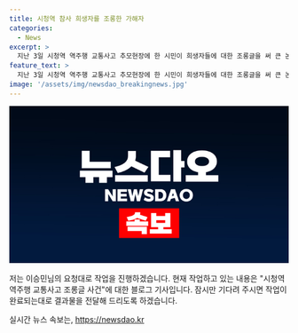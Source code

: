```yaml
---
title: 시청역 참사 희생자를 조롱한 가해자
categories:
  - News
excerpt: >
  지난 3일 시청역 역주행 교통사고 추모현장에 한 시민이 희생자들에 대한 조롱글을 써 큰 논란이 되고 있다. 온라인 커뮤니티에는 희생자들을 토마토 주스에 비유하며 조롱하는 글과 함께 사진이 게재되었다. 이에 누리꾼들은 분노하고, 피해자 유족들이 고소할 것을 촉구하고 있다. 또한, 다른 사진에서도 희생자들을 조롱하는 내용이 포착되었는데, 이 또한 네티즌들의 비난을 받고 있다. 9명의 사망자와 6명의 부상자가 발생한 이 사건은 가해 차량 운전자 A씨가 업무상과실치사상 위반 혐의로 입건되었으며, 급발진을 주장하고 있다.
feature_text: >
  지난 3일 시청역 역주행 교통사고 추모현장에 한 시민이 희생자들에 대한 조롱글을 써 큰 논란이 되고 있다. 온라인 커뮤니티에는 희생자들을 토마토 주스에 비유하며 조롱하는 글과 함께 사진이 게재되었다. 이에 누리꾼들은 분노하고, 피해자 유족들이 고소할 것을 촉구하고 있다. 또한, 다른 사진에서도 희생자들을 조롱하는 내용이 포착되었는데, 이 또한 네티즌들의 비난을 받고 있다. 9명의 사망자와 6명의 부상자가 발생한 이 사건은 가해 차량 운전자 A씨가 업무상과실치사상 위반 혐의로 입건되었으며, 급발진을 주장하고 있다.
image: '/assets/img/newsdao_breakingnews.jpg'
---
```


<p><img src="/assets/img/newsdao_breakingnews.jpg" alt="koreaapp 속보" /></p>

<p>저는 이승민님의 요청대로 작업을 진행하겠습니다. 현재 작업하고 있는 내용은 "시청역 역주행 교통사고 조롱글 사건"에 대한 블로그 기사입니다. 잠시만 기다려 주시면 작업이 완료되는대로 결과물을 전달해 드리도록 하겠습니다.</p>
실시간 뉴스 속보는, <a href="https://newsdao.kr" rel="dofollow">https://newsdao.kr</a>


